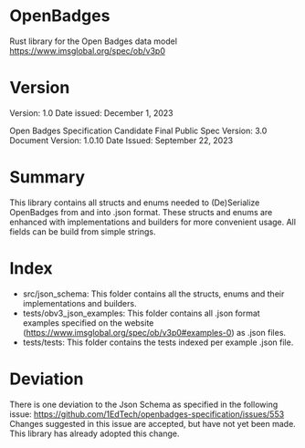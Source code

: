 # OpenBadges
Rust library for the Open Badges data model
https://www.imsglobal.org/spec/ob/v3p0

# Version
Version:            1.0
Date issued:        December 1, 2023

Open Badges Specification
Candidate Final Public
Spec Version:       3.0
Document Version:   1.0.10
Date Issued:        September 22, 2023

# Summary
This library contains all structs and enums needed to (De)Serialize OpenBadges from and into .json format. These structs and enums are enhanced with implementations and builders for more convenient usage. All fields can be build from simple strings.

# Index

- src/json_schema: This folder contains all the structs, enums and their implementations and builders.
- tests/obv3_json_examples: This folder contains all .json format examples specified on the website (https://www.imsglobal.org/spec/ob/v3p0#examples-0) as .json files.
- tests/tests: This folder contains the tests indexed per example .json file.

# Deviation
There is one deviation to the Json Schema as specified in the following issue:
https://github.com/1EdTech/openbadges-specification/issues/553
Changes suggested in this issue are accepted, but have not yet been made.
This library has already adopted this change.

